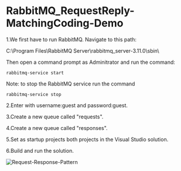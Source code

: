 # RabbitMQ_RequestReply-MatchingCoding-Demo

1.We first have to run RabbitMQ. Navigate to this path:

C:\Program Files\RabbitMQ Server\rabbitmq_server-3.11.0\sbin\

Then open a command prompt as Adminitrator and run the command:
```
rabbitmq-service start
```

Note: to stop the RabbitMQ service run the command
```
rabbitmq-service stop
```
2.Enter with username:guest and password:guest.

3.Create a new queue called "requests".

4.Create a new queue called "responses".

5.Set as startup projects both projects in the Visual Studio solution.

6.Build and run the solution.


![Request-Response-Pattern](https://github.com/luiscoco/RabbitMQ_RequestReply-MatchingCoding-Demo/assets/32194879/f7f6bea6-03ed-4f3c-a606-f14a6b26ffd0)
